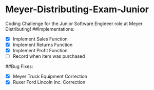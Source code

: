 # Meyer-Distributing-Exam-Junior
Coding Challenge for the Junior Software Engineer role at Meyer Distributing!
##Implementations:
- [x] Implement Sales Function
- [x] Implement Returns Function
- [x] Implement Profit Function
- [ ] Record when item was purchased

##Bug Fixes:
- [x] Meyer Truck Equipment Correction
- [x] Ruxer Ford Lincoln Inc. Correction